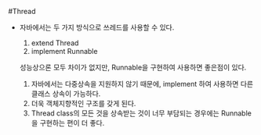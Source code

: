 #Thread

- 자바에서는 두 가지 방식으로 쓰레드를 사용할 수 있다.
	1. extend Thread
	2. implement Runnable


	성능상으론 모두 차이가 없지만, Runnable을 구현하여 사용하면 좋은점이 있다.

	1. 자바에서는 다중상속을 지원하지 않기 때문에, implement 하여 사용하면 다른 클래스 상속이 가능하다.
	2. 더욱 객체지향적인 구조를 갖게 된다.
	3. Thread class의 모든 것을 상속받는 것이 너무 부담되는 경우에는 Runnable을 구현하는 편이 더 좋다.

